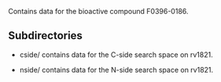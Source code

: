 Contains data for the bioactive compound F0396-0186.

## Subdirectories

- cside/ contains data for the C-side search space on rv1821.

- nside/ contains data for the N-side search space on rv1821.

